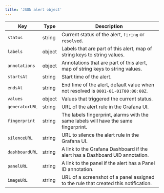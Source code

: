 ```yaml
---
title: 'JSON alert object'
---
```


| Key            | Type   | Description                                                                         |
| -------------- | ------ | ----------------------------------------------------------------------------------- |
| `status`       | string | Current status of the alert, `firing` or `resolved`.                                |
| `labels`       | object | Labels that are part of this alert, map of string keys to string values.            |
| `annotations`  | object | Annotations that are part of this alert, map of string keys to string values.       |
| `startsAt`     | string | Start time of the alert.                                                            |
| `endsAt`       | string | End time of the alert, default value when not resolved is `0001-01-01T00:00:00Z`.   |
| `values`       | object | Values that triggered the current status.                                           |
| `generatorURL` | string | URL of the alert rule in the Grafana UI.                                            |
| `fingerprint`  | string | The labels fingerprint, alarms with the same labels will have the same fingerprint. |
| `silenceURL`   | string | URL to silence the alert rule in the Grafana UI.                                    |
| `dashboardURL` | string | A link to the Grafana Dashboard if the alert has a Dashboard UID annotation.        |
| `panelURL`     | string | A link to the panel if the alert has a Panel ID annotation.                         |
| `imageURL`     | string | URL of a screenshot of a panel assigned to the rule that created this notification. |

